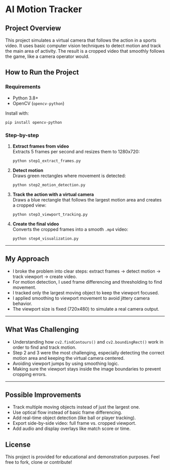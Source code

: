 # AI Motion Tracker

## Project Overview

This project simulates a virtual camera that follows the action in a sports video. It uses basic computer vision techniques to detect motion and track the main area of activity. The result is a cropped video that smoothly follows the game, like a camera operator would.


## How to Run the Project

### Requirements

- Python 3.8+
- OpenCV (`opencv-python`)

Install with:
```
pip install opencv-python
```

### Step-by-step

1. **Extract frames from video**  
   Extracts 5 frames per second and resizes them to 1280x720:

   ```
   python step1_extract_frames.py
   ```

2. **Detect motion**  
   Draws green rectangles where movement is detected:

   ```
   python step2_motion_detection.py
   ```

3. **Track the action with a virtual camera**  
   Draws a blue rectangle that follows the largest motion area and creates a cropped view:

   ```
   python step3_viewport_tracking.py
   ```

4. **Create the final video**  
   Converts the cropped frames into a smooth `.mp4` video:

   ```
   python step4_visualization.py
   ```

---

## My Approach

- I broke the problem into clear steps: extract frames → detect motion → track viewport → create video.
- For motion detection, I used frame differencing and thresholding to find movement.
- I tracked only the largest moving object to keep the viewport focused.
- I applied smoothing to viewport movement to avoid jittery camera behavior.
- The viewport size is fixed (720x480) to simulate a real camera output.

---

## What Was Challenging

- Understanding how `cv2.findContours()` and `cv2.boundingRect()` work in order to find and track motion.
- Step 2 and 3 were the most challenging, especially detecting the correct motion area and keeping the virtual camera centered.
- Avoiding viewport jumps by using smoothing logic.
- Making sure the viewport stays inside the image boundaries to prevent cropping errors.

---

## Possible Improvements

- Track multiple moving objects instead of just the largest one.
- Use optical flow instead of basic frame differencing.
- Add real-time object detection (like ball or player tracking).
- Export side-by-side video: full frame vs. cropped viewport.
- Add audio and display overlays like match score or time.

## License
This project is provided for educational and demonstration purposes.
Feel free to fork, clone or contribute!

